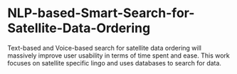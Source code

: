 # NLP-based-Smart-Search-for-Satellite-Data-Ordering
Text-based and Voice-based search for satellite data ordering will massively improve user usability in terms of time spent and ease. This work focuses on satellite specific lingo and uses databases to search for data. 
